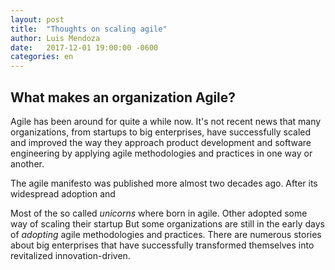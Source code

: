 ```yaml
---
layout: post
title:  "Thoughts on scaling agile"
author: Luis Mendoza
date:   2017-12-01 19:00:00 -0600
categories: en
---
```


## What makes an organization Agile?

Agile has been around for quite a while now. It's not recent news that many organizations, from startups to big enterprises, have successfully scaled and improved the way they approach product development and software engineering by applying agile methodologies and practices in one way or another.

The agile manifesto was published more almost two decades ago. After its widespread adoption and 

Most of the so called _unicorns_ where born in  agile. Other adopted some way of scaling their startup
But some organizations are still in the early days of _adopting_ agile methodologies and practices. There are numerous stories about big enterprises that have successfully transformed themselves into revitalized innovation-driven.
